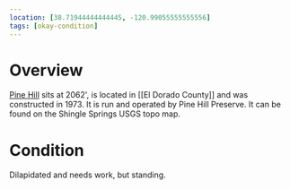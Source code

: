 ```yaml
---
location: [38.71944444444445, -120.99055555555556]
tags: [okay-condition]
---
```


# Overview

[Pine Hill](http://www.peakbagging.com/CALookoutPhotos/PineHill.html) sits at 2062', is located in [[El Dorado County]] and was constructed in 1973. It is run and operated by Pine Hill Preserve. It can be found on the Shingle Springs USGS topo map.

# Condition

Dilapidated and needs work, but standing.